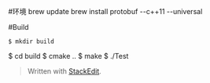 #环境
    brew update
    brew install protobuf --c++11 --universal

#Build

    $ mkdir build
$ cd build
    $ cmake ..
$ make
    $ ./Test

> Written with [StackEdit](https://stackedit.io/).